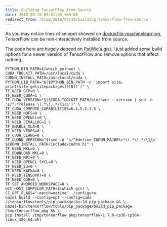 ```yaml
---
title: Building TensorFlow from Source
date: 2018-04-10 09:41:00 +09:00
redirect_from: /blog/2018/04/10/building-tensorflow-from-source
---
```


As you may notice lines of snippet showed on [dockerfile-machinelearning](https://github.com/uetchy/dockerfile-machinelearning/blob/ffc2cadaf192b19509df0f4b87bc9d427aa30966/Dockerfile#L54-L86), TensorFlow can be non-interactively installed from source.

The code here are hugely depend on [PatWie's gist](https://gist.github.com/PatWie/0c915d5be59a518f934392219ca65c3d). I just added some build options for a newer version of TensorFlow and remove options that affect nothing.

```
PYTHON_BIN_PATH=$(which python) \
CUDA_TOOLKIT_PATH=/usr/local/cuda \
CUDNN_INSTALL_PATH=/usr/local/cuda \
PYTHON_LIB_PATH="$($PYTHON_BIN_PATH -c 'import site; print(site.getsitepackages()[0])')" \
TF_NEED_GCP=0 \
TF_NEED_CUDA=1 \
TF_CUDA_VERSION="$($CUDA_TOOLKIT_PATH/bin/nvcc --version | sed -n 's/^.*release \(.*\),.*/\1/p')" \
TF_CUDA_COMPUTE_CAPABILITIES=6.1,5.2,3.5 \
TF_NEED_HDFS=0 \
TF_NEED_OPENCL=0 \
TF_NEED_JEMALLOC=1 \
TF_ENABLE_XLA=0 \
TF_NEED_VERBS=0 \
TF_CUDA_CLANG=0 \
TF_CUDNN_VERSION="$(sed -n 's/^#define CUDNN_MAJOR\s*\(.*\).*/\1/p' $CUDNN_INSTALL_PATH/include/cudnn.h)" \
TF_NEED_MKL=0 \
TF_DOWNLOAD_MKL=0 \
TF_NEED_MPI=0 \
TF_NEED_OPENCL_SYCL=0 \
TF_NEED_S3=0 \
TF_NEED_KAFKA=0 \
TF_NEED_TENSORRT=0 \
TF_NEED_GDR=0 \
TF_SET_ANDROID_WORKSPACE=0 \
GCC_HOST_COMPILER_PATH=$(which gcc) \
CC_OPT_FLAGS="-march=native" ./configure
bazel build --config=opt --config=cuda //tensorflow/tools/pip_package:build_pip_package && \
bazel-bin/tensorflow/tools/pip_package/build_pip_package /tmp/tensorflow_pkg && \
pip install /tmp/tensorflow_pkg/tensorflow-1.7.0-cp36-cp36m-linux_x86_64.whl
```
